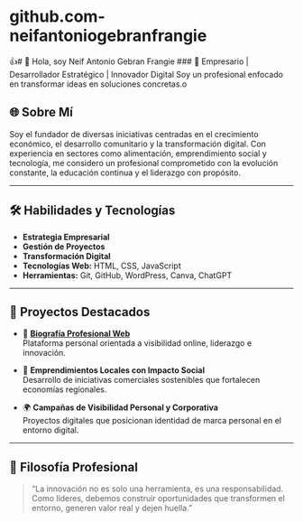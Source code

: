 # github.com-neifantoniogebranfrangie
👍# 👋 Hola, soy Neif Antonio Gebran Frangie  ### 🚀 Empresario | Desarrollador Estratégico | Innovador Digital  Soy un profesional enfocado en transformar ideas en soluciones concretas.o
## 🌐 Sobre Mí

Soy el fundador de diversas iniciativas centradas en el crecimiento económico, el desarrollo comunitario y la transformación digital. Con experiencia en sectores como alimentación, emprendimiento social y tecnología, me considero un profesional comprometido con la evolución constante, la educación continua y el liderazgo con propósito.

---

## 🛠️ Habilidades y Tecnologías

- **Estrategia Empresarial**
- **Gestión de Proyectos**
- **Transformación Digital**
- **Tecnologías Web:** HTML, CSS, JavaScript
- **Herramientas:** Git, GitHub, WordPress, Canva, ChatGPT

---

## 📌 Proyectos Destacados

- 💼 **[Biografía Profesional Web](https://neifantoniogebranfrangiebio.online/)**  
  Plataforma personal orientada a visibilidad online, liderazgo e innovación.

- 📲 **Emprendimientos Locales con Impacto Social**  
  Desarrollo de iniciativas comerciales sostenibles que fortalecen economías regionales.

- 🌍 **Campañas de Visibilidad Personal y Corporativa**  
  Proyectos digitales que posicionan identidad de marca personal en el entorno digital.

---

## 🧠 Filosofía Profesional

> “La innovación no es solo una herramienta, es una responsabilidad. Como líderes, debemos construir oportunidades que transformen el entorno, generen valor real y dejen huella.”
